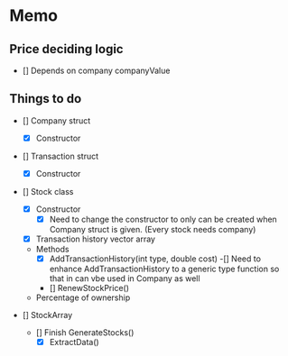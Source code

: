 # Memo

## Price deciding logic

- [] Depends on company companyValue


## Things to do

- [] Company struct
    - [x] Constructor

- [] Transaction struct
    - [x] Constructor

- [] Stock class
    - [x] Constructor
        - [x] Need to change the constructor to only can be created when Company struct is given. (Every stock needs company)
    - [x] Transaction history vector array
    - Methods
        - [x] AddTransactionHistory(int type, double cost)
            -[] Need to enhance AddTransactionHistory to a generic type function so that in can vbe used in Company as well
        - [] RenewStockPrice()
    - Percentage of ownership

- [] StockArray
    - [] Finish GenerateStocks()
        - [x] ExtractData()
